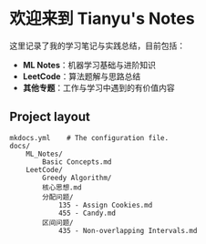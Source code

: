 # 欢迎来到 Tianyu's Notes

这里记录了我的学习笔记与实践总结，目前包括：
- **ML Notes**：机器学习基础与进阶知识
- **LeetCode**：算法题解与思路总结
- **其他专题**：工作与学习中遇到的有价值内容


## Project layout

    mkdocs.yml    # The configuration file.
    docs/
        ML_Notes/
            Basic Concepts.md
        LeetCode/
	        Greedy Algorithm/
	        核心思想.md
	        分配问题/
			    135 - Assign Cookies.md
			    455 - Candy.md
			区间问题/
				435 - Non-overlapping Intervals.md
            

